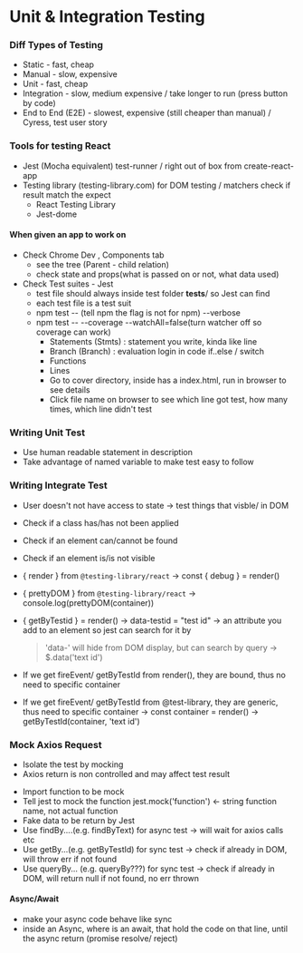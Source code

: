 # Unit & Integration Testing

### Diff Types of Testing

- Static - fast, cheap
- Manual - slow, expensive
- Unit - fast, cheap
- Integration - slow, medium expensive / take longer to run (press button by code)
- End to End (E2E) - slowest, expensive (still cheaper than manual) / Cyress, test user story

### Tools for testing React

- Jest (Mocha equivalent) test-runner / right out of box from create-react-app
- Testing library (testing-library.com) for DOM testing / matchers check if result match the expect
  - React Testing Library
  - Jest-dome

#### When given an app to work on

- Check Chrome Dev , Components tab
  - see the tree (Parent - child relation)
  - check state and props(what is passed on or not, what data used)
- Check Test suites - Jest
  - test file should always inside test folder **tests**/ so Jest can find
  - each test file is a test suit
  - npm test -- (tell npm the flag is not for npm) --verbose
  - npm test -- --coverage --watchAll=false(turn watcher off so coverage can work)
    - Statements (Stmts) : statement you write, kinda like line
    - Branch (Branch) : evaluation login in code if..else / switch
    - Functions
    - Lines
    * Go to cover directory, inside has a index.html, run in browser to see details
    * Click file name on browser to see which line got test, how many times, which line didn't test

### Writing Unit Test

- Use human readable statement in description
- Take advantage of named variable to make test easy to follow

### Writing Integrate Test

- User doesn't not have access to state -> test things that visble/ in DOM
- Check if a class has/has not been applied
- Check if an element can/cannot be found
- Check if an element is/is not visible
- { render } from `@testing-library/react` -> const { debug } = render(<Component/>)
- { prettyDOM } from `@testing-library/react` -> console.log(prettyDOM(container))
- { getByTestid } = render(<Component/>) -> data-testid = "test id" -> an attribute you add to an element so jest can search for it by

  > 'data-' will hide from DOM display, but can search by query -> \$.data('text id')

- If we get fireEvent/ getByTestId from render(<Component/>), they are bound, thus no need to specific container
- If we get fireEvent/ getByTestId from @test-library, they are generic, thus need to specific container -> const container = render(<Component/>) -> getByTestId(container, 'text id')

### Mock Axios Request

- Isolate the test by mocking
- Axios return is non controlled and may affect test result

* Import function to be mock
* Tell jest to mock the function jest.mock('function') <- string function name, not actual function
* Fake data to be return by Jest
* Use findBy....(e.g. findByText) for async test -> will wait for axios calls etc
* Use getBy...(e.g. getByTestId) for sync test -> check if already in DOM, will throw err if not found
* Use queryBy... (e.g. queryBy???) for sync test -> check if already in DOM, will return null if not found, no err thrown

#### Async/Await

- make your async code behave like sync
- inside an Async, where is an await, that hold the code on that line, until the async return (promise resolve/ reject)
